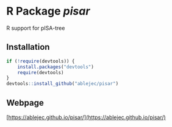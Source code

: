 
# R Package *pisar*

R support for pISA-tree

## Installation


```R
if (!require(devtools)) {
    install.packages("devtools")
    require(devtools)
}
devtools::install_github("ablejec/pisar")
```

## Webpage
[https://ablejec.github.io/pisar/](https://ablejec.github.io/pisar/)
